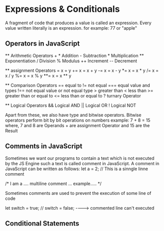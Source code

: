 # Expressions & Conditionals
A fragment of code that produces a value is called an expression. Every value written literally is an expression. for example: 77 or "apple"

## Operators in JavaScript
** Arithmetic Operators
    +   *    Addition
    -       Subtraction
    *       Multiplication
    **      Exponentiation
    /       Division
    %       Modulus
    ++      Increment
    --      Decrement


** assignment Operators
    =       x = y
    +=      x = x + y
    -=      x = x - y
    *=      x = x * y
    /=      x = x / y
    %=      x = x % y
    **=     x = x ** y

** Comparison Operators
    ==      equal to
    !=      not equal
    ===     equal value and types
    !==     not equal value or not equal type
    >       greater than
    <       less than
    >=      greater than or equal to
    <=      less than or equal to
    ?       turnary Operator

** Logical Operators
    &&      Logical AND
    ||      Logical OR
    !       Logical NOT

Apart from these, we also have type and bitwise operators. Bitwise operators perform bit by bit operations on numbers
example:
        7 + 8 = 15
        where,
            7 and 8 are Operands
            + are assignment Operator and
            15 are the Result


## Comments in JavaScript
Sometimes we want our programs to contain a text which is not executed by the JS Engine such a text is called comment in JavaScript.
A comment in JavaScript can be written as follows:
let a = 2;  // This is a sinngle linne comment

/* I am a ....
multiline comment ...
example..... */

Sometimes comments are used to prevent the execution of some line of code

let switch = true;
// switch = false;  ----> commented line can't executed


## Conditional Statements
